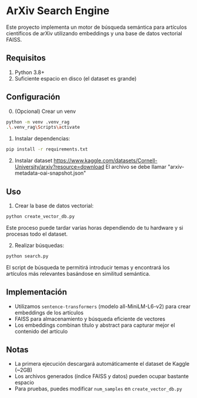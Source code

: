 # ArXiv Search Engine

Este proyecto implementa un motor de búsqueda semántica para artículos científicos de arXiv utilizando embeddings y una base de datos vectorial FAISS.

## Requisitos

1. Python 3.8+
2. Suficiente espacio en disco (el dataset es grande)

## Configuración
0. (Opcional) Crear un venv
``` bash
python -m venv .venv_rag
.\.venv_rag\Scripts\activate
```

1. Instalar dependencias:
```bash
pip install -r requirements.txt
```

2. Instalar dataset
https://www.kaggle.com/datasets/Cornell-University/arxiv?resource=download 
El archivo se debe llamar "arxiv-metadata-oai-snapshot.json"

## Uso

1. Crear la base de datos vectorial:
```bash
python create_vector_db.py
```
Este proceso puede tardar varias horas dependiendo de tu hardware y si procesas todo el dataset.

2. Realizar búsquedas:
```bash
python search.py
```

El script de búsqueda te permitirá introducir temas y encontrará los artículos más relevantes basándose en similitud semántica.

## Implementación

- Utilizamos `sentence-transformers` (modelo all-MiniLM-L6-v2) para crear embeddings de los artículos
- FAISS para almacenamiento y búsqueda eficiente de vectores
- Los embeddings combinan título y abstract para capturar mejor el contenido del artículo

## Notas

- La primera ejecución descargará automáticamente el dataset de Kaggle (~2GB)
- Los archivos generados (índice FAISS y datos) pueden ocupar bastante espacio
- Para pruebas, puedes modificar `num_samples` en `create_vector_db.py`
